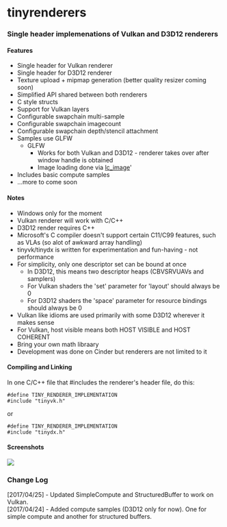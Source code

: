# tinyrenderers

### Single header implemenations of Vulkan and D3D12 renderers

#### Features
 - Single header for Vulkan renderer
 - Single header for D3D12 renderer
 - Texture upload + mipmap generation (better quality resizer coming soon)
 - Simplified API shared between both renderers
 - C style structs
 - Support for Vulkan layers
 - Configurable swapchain multi-sample
 - Configurable swapchain imagecount
 - Configurable swapchain depth/stencil attachment
 - Samples use GLFW
   - GLFW
     - Works for both Vulkan and D3D12 - renderer takes over after window handle is obtained
     - Image loading done via [lc_image](https://github.com/libertuscode/libertuscode)'
 - Includes basic compute samples
 - ...more to come soon

#### Notes
 - Windows only for the moment
 - Vulkan renderer will work with C/C++
 - D3D12 render requires C++
 - Microsoft's C compiler doesn't support certain C11/C99 features, such as VLAs (so alot of awkward array handling)
 - tinyvk/tinydx is written for experimentation and fun-having - not performance
 - For simplicity, only one descriptor set can be bound at once
   - In D3D12, this means two descriptor heaps (CBVSRVUAVs and samplers)
   - For Vulkan shaders the 'set' parameter for 'layout' should always be 0
   - For D3D12 shaders the 'space' parameter for resource bindings should always be 0
 - Vulkan like idioms are used primarily with some D3D12 wherever it makes sense
 - For Vulkan, host visible means both HOST VISIBLE and HOST COHERENT
 - Bring your own math libraary
 - Development was done on Cinder but renderers are not limited to it

#### Compiling and Linking
In one C/C++ file that #includes the renderer's header file, do this:
```
#define TINY_RENDERER_IMPLEMENTATION
#include "tinyvk.h"
```
or
```
#define TINY_RENDERER_IMPLEMENTATION
#include "tinydx.h"
```

#### Screenshots
![](https://github.com/chaoticbob/tinyrenderers/blob/master/screenshots/tr-001.png?raw=true)



### Change Log
[2017/04/25] - Updated SimpleCompute and StructuredBuffer to work on Vulkan.<br>
[2017/04/24] - Added compute samples (D3D12 only for now). One for simple compute and another for structured buffers.
